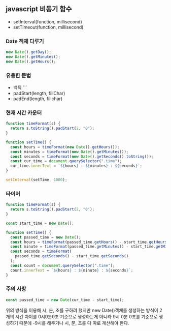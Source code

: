 ## javascript 비동기 함수

- setInterval(function, millisecond)
- setTimeout(function, millisecond)

### Date 객체 다루기

```javascript
new Date().getDay();
new Date().getMinutes();
new Date().getHours();
```

### 유용한 문법

- 백틱 `\``
- padStart(length, fillChar)
- padEnd(length, fillchar)

### 현재 시간 카운터

```javascript
function timeFormat(s) {
  return s.toString().padStart(2, "0");
}

function setTime() {
  const hours = timeFormat(new Date().getHours());
  const minutes = timeFormat(new Date().getMinutes());
  const seconds = timeFormat(new Date().getSeconds().toString());
  const cur_time = document.querySelector(".time");
  cur_time.innerText = `${hours} : ${minutes} : ${seconds}`;
}

setInterval(setTime, 1000);
```

### 타이머

```javascript
function timeFormat(s) {
  return s.toString().padStart(2, "0");
}

const start_time = new Date();

function setTime() {
  const passed_time = new Date();
  const hours = timeFormat(passed_time.getHours() - start_time.getHours());
  const minute = timeFormat(passed_time.getMinutes() - start_time.getMinutes());
  const seconds = timeFormat(
    passed_time.getSeconds() - start_time.getSeconds()
  );
  const count = document.querySelector(".time");
  count.innerText = `${hours} : ${minute} : ${seconds}`;
}
```

### 주의 사항

```javascript
const passed_time = new Date(cur_time - start_time);
```

위의 방식을 이용해 시, 분, 초를 구하려 했지만 new Date()객체를 생성하는 방식이
2개의 시간 차이를 0시0분0초 기준으로 생성하는게 아니라
9시 0분 0초를 기준으로 생성하기 때문에 -9시를 해주거나 시, 분, 초를 다 따로 계산해야 한다.
